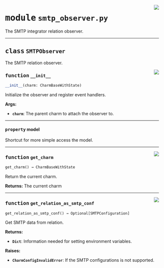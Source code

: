 <!-- markdownlint-disable -->

<a href="../src/smtp_observer.py#L0"><img align="right" style="float:right;" src="https://img.shields.io/badge/-source-cccccc?style=flat-square"></a>

# <kbd>module</kbd> `smtp_observer.py`
The SMTP integrator relation observer. 



---

## <kbd>class</kbd> `SMTPObserver`
The SMTP relation observer. 

<a href="../src/smtp_observer.py#L36"><img align="right" style="float:right;" src="https://img.shields.io/badge/-source-cccccc?style=flat-square"></a>

### <kbd>function</kbd> `__init__`

```python
__init__(charm: CharmBaseWithState)
```

Initialize the observer and register event handlers. 



**Args:**
 
 - <b>`charm`</b>:  The parent charm to attach the observer to. 


---

#### <kbd>property</kbd> model

Shortcut for more simple access the model. 



---

<a href="../src/smtp_observer.py#L53"><img align="right" style="float:right;" src="https://img.shields.io/badge/-source-cccccc?style=flat-square"></a>

### <kbd>function</kbd> `get_charm`

```python
get_charm() → CharmBaseWithState
```

Return the current charm. 



**Returns:**
  The current charm 

---

<a href="../src/smtp_observer.py#L61"><img align="right" style="float:right;" src="https://img.shields.io/badge/-source-cccccc?style=flat-square"></a>

### <kbd>function</kbd> `get_relation_as_smtp_conf`

```python
get_relation_as_smtp_conf() → Optional[SMTPConfiguration]
```

Get SMTP data from relation. 



**Returns:**
 
 - <b>`Dict`</b>:  Information needed for setting environment variables. 



**Raises:**
 
 - <b>`CharmConfigInvalidError`</b>:  If the SMTP configurations is not supported. 


